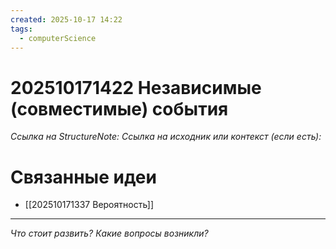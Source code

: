 ```yaml
---
created: 2025-10-17 14:22
tags:
  - computerScience
---
```

# 202510171422 Независимые (совместимые) события

*Ссылка на StructureNote:*
*Ссылка на исходник или контекст (если есть):* 

# Связанные идеи

- [[202510171337 Вероятность]]
---

*Что стоит развить? Какие вопросы возникли?*
